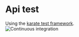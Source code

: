 # Api test

Using the [karate test framework](https://github.com/intuit/karate).  
![Continuous integration](https://github.com/retrobox/api-test/workflows/Continuous%20integration/badge.svg)